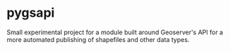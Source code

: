 # pygsapi

Small experimental project for a module built around Geoserver's API for a more automated publishing of shapefiles and other data types.
